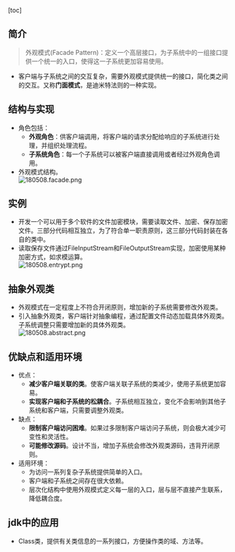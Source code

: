 [toc]
## 简介 ##
> 外观模式(Facade Pattern)：定义一个高层接口，为子系统中的一组接口提供一个统一的入口，使得这一子系统更加容易使用。

- 客户端与子系统之间的交互复杂，需要外观模式提供统一的接口，简化类之间的交互。又称**门面模式**，是迪米特法则的一种实现。

## 结构与实现 ##
- 角色包括：
    - **外观角色**：供客户端调用，将客户端的请求分配给响应的子系统进行处理，并组织处理流程。
    - **子系统角色**：每一个子系统可以被客户端直接调用或者经过外观角色调用。
- 外观模式结构。<br>![180508.facade.png](https://img-blog.csdn.net/20180508175227267)

## 实例 ##
- 开发一个可以用于多个软件的文件加密模块，需要读取文件、加密、保存加密文件。三部分代码相互独立，为了符合单一职责原则，这三部分代码封装在各自的类中。
- 读取保存文件通过FileInputStream和FileOutputStream实现，加密使用某种加密方式，如求模运算。<br>![180508.entrypt.png](https://img-blog.csdn.net/20180508175337971)

## 抽象外观类 ##
- 外观模式在一定程度上不符合开闭原则，增加新的子系统需要修改外观类。
- 引入抽象外观类，客户端针对抽象编程，通过配置文件动态加载具体外观类。子系统调整只需要增加新的具体外观类。<br>![180508.abstract.png](https://img-blog.csdn.net/20180508175424287)

## 优缺点和适用环境 ##
- 优点：
    - **减少客户端关联的类**。使客户端关联子系统的类减少，使用子系统更加容易。
    - **实现客户端和子系统的松耦合**。子系统相互独立，变化不会影响到其他子系统和客户端，只需要调整外观类。
- 缺点：
    - **限制客户端访问困难**。如果过多限制客户端访问子系统，则会极大减少可变性和灵活性。
    - **可能修改源码**。设计不当，增加子系统会修改外观类源码，违背开闭原则。
- 适用环境：
    - 为访问一系列复杂子系统提供简单的入口。
    - 客户端和子系统之间存在很大依赖。
    - 层次化结构中使用外观模式定义每一层的入口，层与层不直接产生联系，降低耦合度。

## jdk中的应用 ##
- Class类，提供有关类信息的一系列接口，方便操作类的域、方法等。 